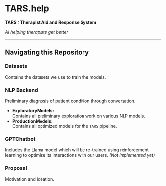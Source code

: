 # TARS.help
**TARS : Therapist Aid and Response System**

*AI helping therapists get better*

---

## Navigating this Repository

### Datasets
Contains the datasets we use to train the models.

### NLP Backend
Preliminary diagnosis of patient condition through conversation.
- **ExploratoryModels:**  
  Contains all preliminary exploration work on various NLP models.
- **ProductionModels:**  
  Contains all optimized models for the `TARS` pipeline.

### GPTChatbot
Includes the Llama model which will be re-trained using reinforcement learning to optimize its interactions with our users. *(Not implemented yet)*

### Proposal
Motivation and ideation.
